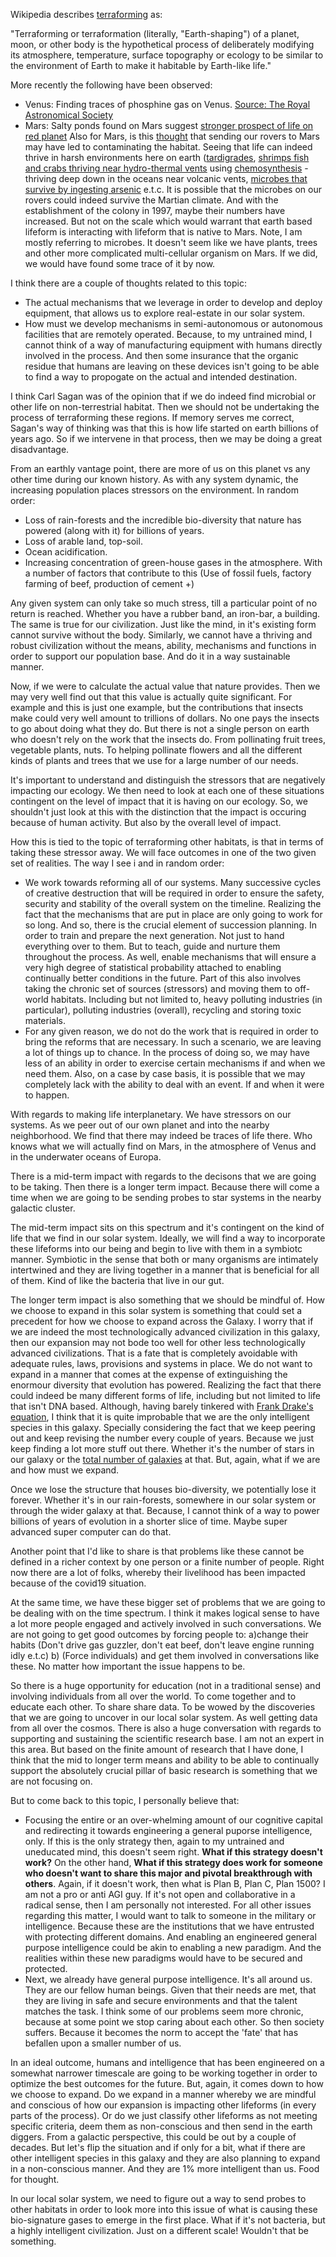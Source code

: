 Wikipedia describes [terraforming]() as:

"Terraforming or terraformation (literally, "Earth-shaping") of a planet, moon, or other body is the hypothetical process of deliberately modifying its atmosphere, temperature, surface topography or ecology to be similar to the environment of Earth to make it habitable by Earth-like life."

More recently the following have been observed:
* Venus: Finding traces of phosphine gas on Venus. [Source: The Royal Astronomical Society](https://stellardreams.github.io/Phosphine-on-Venus/)
* Mars: Salty ponds found on Mars suggest [stronger prospect of life on red planet](https://www.cbc.ca/news/technology/mars-salty-ponds-life-1.5742366)
Also for Mars, is this [thought](https://www.nationalgeographic.com/news/2016/09/mars-journey-nasa-alien-life-protection-humans-planets-space) that sending our rovers to Mars may have led to contaminating the habitat. Seeing that life can indeed thrive in harsh environments here on earth ([tardigrades](https://en.wikipedia.org/wiki/Tardigrade#Survival_after_exposure_to_outer_space), [shrimps fish and crabs thriving near hydro-thermal vents](https://ocean.si.edu/ocean-life/invertebrates/hydrothermal-vent-creatures) using [chemosynthesis](https://en.wikipedia.org/wiki/Chemosynthesis#:~:text=In%20biochemistry%2C%20chemosynthesis%20is%20the,energy%2C%20rather%20than%20sunlight%2C%20as) - thriving deep down in the oceans near volcanic vents, [microbes that survive by ingesting arsenic](https://toxics.usgs.gov/highlights/arsenic_bugs.html) e.t.c. It is possible that the microbes on our rovers could indeed survive the Martian climate. And with the establishment of the colony in 1997, maybe their numbers have increased. But not on the scale which would warrant that earth based lifeform is interacting with lifeform that is native to Mars. Note, I am mostly referring to microbes. It doesn't seem like we have plants, trees and other more complicated multi-cellular organism on Mars. If we did, we would have found some trace of it by now.  

I think there are a couple of thoughts related to this topic:
* The actual mechanisms that we leverage in order to develop and deploy equipment, that allows us to explore real-estate in our solar system.
* How must we develop mechanisms in semi-autonomous or autonomous facilities that are remotely operated. Because, to my untrained mind, I cannot think of a way of manufacturing equipment with humans directly involved in the process. And then some insurance that the organic residue that humans are leaving on these devices isn't going to be able to find a way to propogate on the actual and intended destination. 

I think Carl Sagan was of the opinion that if we do indeed find microbial or other life on non-terrestrial habitat. Then we should not be undertaking the process of terraforming these regions. If memory serves me correct, Sagan's way of thinking was that this is how life started on earth billions of years ago. So if we intervene in that process, then we may be doing a great disadvantage. 

From an earthly vantage point, there are more of us on this planet vs any other time during our known history. As with any system dynamic, the increasing population places stressors on the environment. In random order:
* Loss of rain-forests and the incredible bio-diversity that nature has powered (along with it) for billions of years. 
* Loss of arable land, top-soil. 
* Ocean acidification. 
* Increasing concentration of green-house gases in the atmosphere. With a number of factors that contribute to this (Use of fossil fuels, factory farming of beef, production of cement +)

Any given system can only take so much stress, till a particular point of no return is reached. Whether you have a rubber band, an iron-bar, a building. The same is true for our civilization. Just like the mind, in it's existing form cannot survive without the body. Similarly, we cannot have a thriving and robust civilization without the means, ability, mechanisms and functions in order to support our population base. And do it in a way sustainable manner. 

Now, if we were to calculate the actual value that nature provides. Then we may very well find out that this value is actually quite significant. For example and this is just one example, but the contributions that insects make could very well amount to trillions of dollars. No one pays the insects to go about doing what they do. But there is not a single person on earth who doesn't rely on the work that the insects do. From pollinating fruit trees, vegetable plants, nuts. To helping pollinate flowers and all the different kinds of plants and trees that we use for a large number of our needs.

It's important to understand and distinguish the stressors that are negatively impacting our ecology. We then need to look at each one of these situations contingent on the level of impact that it is having on our ecology. So, we shouldn't just look at this with the distinction that the impact is occuring because of human activity. But also by the overall level of impact.  

How this is tied to the topic of terraforming other habitats, is that in terms of taking these stressor away. We will face outcomes in one of the two given set of realities. The way I see i and in random order:
* We work towards reforming all of our systems. Many successive cycles of creative destruction that will be required in order to ensure the safety, security and stability of the overall system on the timeline. Realizing the fact that the mechanisms that are put in place are only going to work for so long. And so, there is the crucial element of succession planning. In order to train and prepare the next generation. Not just to hand everything over to them. But to teach, guide and nurture them throughout the process. As well, enable mechanisms that will ensure a very high degree of statistical probability attached to enabling continually better conditions in the future. Part of this also involves taking the chronic set of sources (stressors) and moving them to off-world habitats. Including but not limited to, heavy polluting industries (in particular), polluting industries (overall), recycling and storing toxic materials.  
* For any given reason, we do not do the work that is required in order to bring the reforms that are necessary. In such a scenario, we are leaving a lot of things up to chance. In the process of doing so, we may have less of an ability in order to exercise certain mechanisms if and when we need them. Also, on a case by case basis, it is possible that we may completely lack with the ability to deal with an event. If and when it were to happen. 

With regards to making life interplanetary. We have stressors on our systems. As we peer out of our own planet and into the nearby neighborhood. We find that there may indeed be traces of life there. Who knows what we will actually find on Mars, in the atmosphere of Venus and in the underwater oceans of Europa. 

There is a mid-term impact with regards to the decisons that we are going to be taking. Then there is a longer term impact. Because there will come a time when we are going to be sending probes to star systems in the nearby galactic cluster. 

The mid-term impact sits on this spectrum and it's contingent on the kind of life that we find in our solar system. Ideally, we will find a way to incorporate these lifeforms into our being and begin to live with them in a symbiotc manner. Symbiotic in the sense that both or many organisms are intimately intertwined and they are living together in a manner that is beneficial for all of them. Kind of like the bacteria that live in our gut. 

The longer term impact is also something that we should be mindful of. How we choose to expand in this solar system is something that could set a precedent for how we choose to expand across the Galaxy. I worry that if we are indeed the most technologically advanced civilization in this galaxy, then our expansion may not bode too well for other less technologically advanced civilizations. That is a fate that is completely avoidable with adequate rules, laws, provisions and systems in place. We do not want to expand in a manner that comes at the expense of extinguishing the enormour diversity that evolution has powered. Realizing the fact that there could indeed be many different forms of life, including but not limited to life that isn't DNA based. Although, having barely tinkered with [Frank Drake's equation](https://youtu.be/2kcHGNa6vRs), I think that it is quite improbable that we are the only intelligent species in this galaxy. Specially considering the fact that we keep peering out and keep revising the number every couple of years. Because we just keep finding a lot more stuff out there. Whether it's the number of stars in our galaxy or the [total number of galaxies](https://www.forbes.com/sites/startswithabang/2018/10/18/this-is-how-we-know-there-are-two-trillion-galaxies-in-the-universe/) at that. But, again, what if we are and how must we expand. 

Once we lose the structure that houses bio-diversity, we potentially lose it forever. Whether it's in our rain-forests, somewhere in our solar system or through the wider galaxy at that. Because, I cannot think of a way to power billions of years of evolution in a shorter slice of time. Maybe super advanced super computer can do that. 

Another point that I'd like to share is that problems like these cannot be defined in a richer context by one person or a finite number of people. Right now there are a lot of folks, whereby their livelihood has been impacted because of the covid19 situation. 

At the same time, we have these bigger set of problems that we are going to be dealing with on the time spectrum. I think it makes logical sense to have a lot more people engaged and actively involved in such conversations. We are not going to get good outcomes by forcing people to: 
a)change their habits (Don't drive gas guzzler, don't eat beef, don't leave engine running idly e.t.c)
b) (Force individuals) and get them involved in conversations like these. No matter how important the issue happens to be. 

So there is a huge opportunity for education (not in a traditional sense) and involving individuals from all over the world. To come together and to educate each other. To share share data. To be wowed by the discoveries that we are going to uncover in our local solar system. As well getting data from all over the cosmos. There is also a huge conversation with regards to supporting and sustaining the scientific research base. I am not an expert in this area. But based on the finite amount of research that I have done, I think that the mid to longer term means and ability to be able to continually support the absolutely crucial pillar of basic research is something that we are not focusing on. 

But to come back to this topic, I personally believe that:
* Focusing the entire or an over-whelming amount of our cognitive capital and redirecting it towards engineering a general puporse intelligence, only. If this is the only strategy then, again to my untrained and uneducated mind, this doesn't seem right. **What if this strategy doesn't work?** On the other hand, **What if this strategy does work for someone who doesn't want to share this major and pivotal breakthrough with others**. Again, if it doesn't work, then what is Plan B, Plan C, Plan 1500? I am not a pro or anti AGI guy. If it's not open and collaborative in a radical sense, then I am personally not interested. For all other issues regarding this matter, I would want to talk to someone in the military or intelligence. Because these are the institutions that we have entrusted with protecting different domains. And enabling an engineered general purpose intelligence could be akin to enabling a new paradigm. And the realities within these new paradigms would have to be secured and protected.
* Next, we already have general purpose intelligence. It's all around us. They are our fellow human beings. Given that their needs are met, that they are living in safe and secure environments and that the talent matches the task. I think some of our problems seem more chronic, because at some point we stop caring about each other. So then society suffers. Because it becomes the norm to accept the 'fate' that has befallen upon a smaller number of us. 

In an ideal outcome, humans and intelligence that has been engineered on a somewhat narrower timescale are going to be working together in order to optimize the best outcomes for the future. But, again, it comes down to how we choose to expand. Do we expand in a manner whereby we are mindful and conscious of how our expansion is impacting other lifeforms (in every parts of the process). Or do we just classify other lifeforms as not meeting specific criteria, deem them as non-conscious and then send in the earth diggers. From a galactic perspective, this could be out by a couple of decades. But let's flip the situation and if only for a bit, what if there are other intelligent species in this galaxy and they are also planning to expand in a non-conscious manner. And they are 1% more intelligent than us. Food for thought.  

In our local solar system, we need to figure out a way to send probes to other habitats in order to look more into this issue of what is causing these bio-signature gases to emerge in the first place. What if it's not bacteria, but a highly intelligent civilization. Just on a different scale! Wouldn't that be something.

